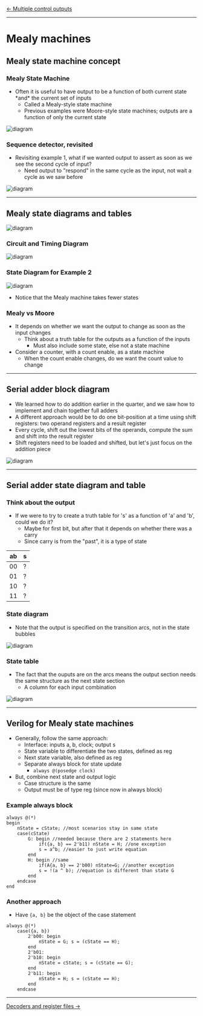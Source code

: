 [\<- Multiple control outputs](21.md)

---

# Mealy machines

## Mealy state machine concept

### Mealy State Machine

- Often it is useful to have output to be a function of both current state \*and\* the current set of inputs
	- Called a Mealy-style state machine
	- Previous examples were Moore-style state machines; outputs are a function of only the current state

![diagram](22.1.png)

### Sequence detector, revisited

- Revisiting example 1, what if we wanted output to assert as soon as we see the second cycle of input?
	- Need output to "respond" in the same cycle as the input, not wait a cycle as we saw before

![diagram](22.2.png)

---

## Mealy state diagrams and tables

![diagram](22.3.png)

### Circuit and Timing Diagram

![diagram](22.4.png)

### State Diagram for Example 2

![diagram](22.5.png)

- Notice that the Mealy machine takes fewer states

### Mealy vs Moore

- It depends on whether we want the output to change as soon as the input changes
	- Think about a truth table for the outputs as a function of the inputs
		- Must also include some state, else not a state machine
- Consider a counter, with a count enable, as a state machine
	- When the count enable changes, do we want the count value to change

---

## Serial adder block diagram

- We learned how to do addition earlier in the quarter, and we saw how to implement and chain together full adders
- A different approach would be to do one bit-position at a time using shift registers: two operand registers and a result register
- Every cycle, shift out the lowest bits of the operands, compute the sum and shift into the result register
- Shift registers need to be loaded and shifted, but let's just focus on the addition piece

![diagram](22.6.png)

---

## Serial adder state diagram and table

### Think about the output

- If we were to try to create a truth table for 's' as a function of 'a' and 'b', could we do it?
	- Maybe for first bit, but after that it depends on whether there was a carry
	- Since carry is from the "past", it is a type of state

|ab|s|
|--|-|
|00|?|
|01|?|
|10|?|
|11|?|

### State diagram

- Note that the output is specified on the transition arcs, not in the state bubbles

![diagram](22.7.png)

### State table

- The fact that the ouputs are on the arcs means the output section needs the same structure as the next state section
	- A column for each input combination

![diagram](22.8.png)

---

## Verilog for Mealy state machines

- Generally, follow the same approach:
	- Interface: inputs a, b, clock; output s
	- State variable to differentiate the two states, defined as reg
	- Next state variable, also defined as reg
	- Separate always block for state update
		- `always @(posedge clock)`
- But, combine next state and output logic
	- Case structure is the same
	- Output must be of type reg (since now in always block)

### Example always block

```
always @(*)
begin
	nState = cState; //most scenarios stay in same state
	case(cState)
		G: begin //needed because there are 2 statements here
			if({a, b} == 2'b11) nState = H; //one exception
			s = a^b; //easier to just write equation
		end
		H: begin //same
			if(A{a, b} == 2'b00) nState=G; //another exception
			s = !(a ^ b); //equation is different than state G
		end
	endcase
end
```

### Another approach

- Have `{a, b}` be the object of the case statement

```
always @(*)
	case({a, b})
		2'b00: begin
			nState = G; s = (cState == H);
		end
		2'b01:
		2'b10: begin
			nState = cState; s = (cState == G);
		end
		2'b11: begin
			nState = H; s = (cState == H);
		end
	endcase
```

---

[Decoders and register files ->](23.md)
